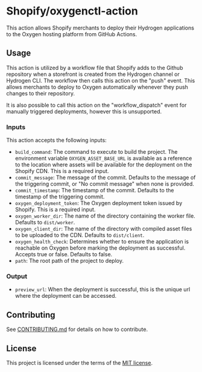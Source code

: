 # Shopify/oxygenctl-action

This action allows Shopify merchants to deploy their Hydrogen applications to the Oxygen hosting platform from GitHub Actions.

## Usage

This action is utilized by a workflow file that Shopify adds to the Github repository when a storefront is created from the Hydrogen channel or Hydrogen CLI. The workflow then calls this action on the "push" event. This allows merchants to deploy to Oxygen automatically whenever they push changes to their repository.

It is also possible to call this action on the "workflow_dispatch" event for manually triggered deployments, however this is unsupported.

### Inputs

This action accepts the following inputs:

- `build_command`: The command to execute to build the project. The environment variable `OXYGEN_ASSET_BASE_URL` is available as a reference to the location where assets will be available for the deployment on the Shopify CDN. This is a required input.
- `commit_message`: The message of the commit. Defaults to the message of the triggering commit, or "No commit message" when none is provided.
- `commit_timestamp`: The timestamp of the commit. Defaults to the timestamp of the triggering commit.
- `oxygen_deployment_token`: The Oxygen deployment token issued by Shopify. This is a required input.
- `oxygen_worker_dir`: The name of the directory containing the worker file. Defaults to `dist/worker`.
- `oxygen_client_dir`: The name of the directory with compiled asset files to be uploaded to the CDN. Defaults to `dist/client`.
- `oxygen_health_check`: Determines whether to ensure the application is reachable on Oxygen before marking the deployment as successful. Accepts true or false. Defaults to false.
- `path`: The root path of the project to deploy.

### Output

-  `preview_url`: When the deployment is successful, this is the unique url where the deployment can be accessed.

## Contributing

See [CONTRIBUTING.md](./CONTRIBUTING.md) for details on how to contribute.

## License

This project is licensed under the terms of the [MIT license](./LICENSE.md).
